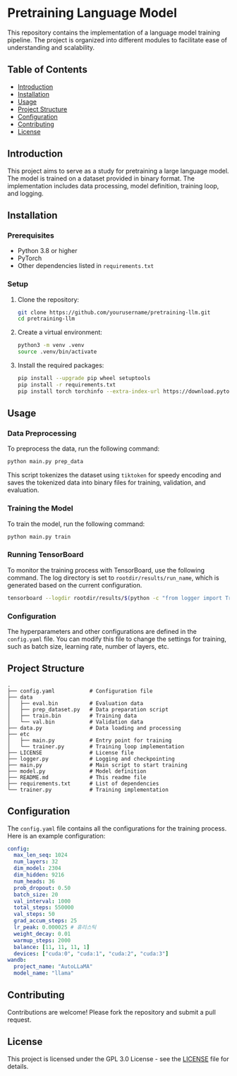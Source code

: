 # Pretraining Language Model

This repository contains the implementation of a language model training pipeline. The project is organized into different modules to facilitate ease of understanding and scalability.

## Table of Contents
- [Introduction](#introduction)
- [Installation](#installation)
- [Usage](#usage)
- [Project Structure](#project-structure)
- [Configuration](#configuration)
- [Contributing](#contributing)
- [License](#license)

## Introduction
This project aims to serve as a study for pretraining a large language model. The model is trained on a dataset provided in binary format. The implementation includes data processing, model definition, training loop, and logging.

## Installation

### Prerequisites
- Python 3.8 or higher
- PyTorch
- Other dependencies listed in `requirements.txt`

### Setup
1. Clone the repository:
   ```bash
   git clone https://github.com/yourusername/pretraining-llm.git
   cd pretraining-llm
   ```

2. Create a virtual environment:
   ```bash
   python3 -m venv .venv
   source .venv/bin/activate
   ```

3. Install the required packages:
   ```bash
   pip install --upgrade pip wheel setuptools
   pip install -r requirements.txt
   pip install torch torchinfo --extra-index-url https://download.pytorch.org/whl/cu121
   ```

## Usage

### Data Preprocessing
To preprocess the data, run the following command:
```bash
python main.py prep_data
```
This script tokenizes the dataset using `tiktoken` for speedy encoding and saves the tokenized data into binary files for training, validation, and evaluation.

### Training the Model
To train the model, run the following command:
```bash
python main.py train
```

### Running TensorBoard
To monitor the training process with TensorBoard, use the following command. The log directory is set to `rootdir/results/run_name`, which is generated based on the current configuration.

```bash
tensorboard --logdir rootdir/results/$(python -c "from logger import TrainingLogger; print(TrainingLogger.generate_run_name('AutoLLaMA', 'llama', {}, ''))") --port 6006 --host 0.0.0.0
```

### Configuration
The hyperparameters and other configurations are defined in the `config.yaml` file. You can modify this file to change the settings for training, such as batch size, learning rate, number of layers, etc.

## Project Structure
```
.
├── config.yaml           # Configuration file
├── data
│   ├── eval.bin          # Evaluation data
│   ├── prep_dataset.py   # Data preparation script
│   ├── train.bin         # Training data
│   └── val.bin           # Validation data
├── data.py               # Data loading and processing
├── etc
│   ├── main.py           # Entry point for training
│   └── trainer.py        # Training loop implementation
├── LICENSE               # License file
├── logger.py             # Logging and checkpointing
├── main.py               # Main script to start training
├── model.py              # Model definition
├── README.md             # This readme file
├── requirements.txt      # List of dependencies
└── trainer.py            # Training implementation
```

## Configuration
The `config.yaml` file contains all the configurations for the training process. Here is an example configuration:

```yaml
config:
  max_len_seq: 1024 
  num_layers: 32
  dim_model: 2304 
  dim_hidden: 9216 
  num_heads: 36
  prob_dropout: 0.50
  batch_size: 20 
  val_interval: 1000 
  total_steps: 550000
  val_steps: 50 
  grad_accum_steps: 25
  lr_peak: 0.000025 # 휴리스틱
  weight_decay: 0.01
  warmup_steps: 2000
  balance: [11, 11, 11, 1]
  devices: ["cuda:0", "cuda:1", "cuda:2", "cuda:3"]
wandb:
  project_name: "AutoLLaMA"
  model_name: "llama"
```

## Contributing
Contributions are welcome! Please fork the repository and submit a pull request.

## License
This project is licensed under the GPL 3.0 License - see the [LICENSE](LICENSE) file for details.